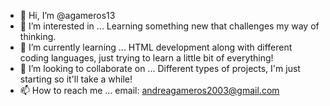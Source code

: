 - 👋 Hi, I’m @agameros13
- 👀 I’m interested in ... Learning something new that challenges my way of thinking.
- 🌱 I’m currently learning ... HTML development along with different coding languages, just trying to learn a little bit of everything!
- 💞️ I’m looking to collaborate on ... Different types of projects, I'm just starting so it'll take a while!
- 📫 How to reach me ... email: andreagameros2003@gmail.com

<!---
agameros13/agameros13 is a ✨ special ✨ repository because its `README.md` (this file) appears on your GitHub profile.
You can click the Preview link to take a look at your changes.
--->
